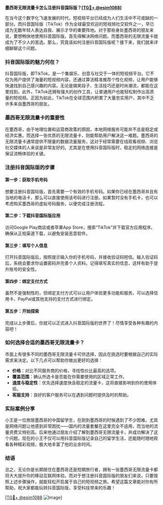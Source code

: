 **墨西哥无限流量卡怎么注册抖音国际版？[[TG💪+ @esim1088](https://t.me/s/esim1088)]**

在当今这个数字化飞速发展的时代，短视频平台已经成为人们生活中不可或缺的一部分。而抖音国际版（TikTok）作为全球最受欢迎的短视频社交软件之一，早已成为无数年轻人表达自我、展示才华的重要阵地。对于那些身处墨西哥的朋友来说，要想畅快地使用抖音国际版，首先得解决网络问题。而墨西哥的无限流量卡就成为了不少人的首选。那么，究竟该如何注册抖音国际版呢？接下来，我们就来详细聊聊这个问题。

### 抖音国际版的魅力何在？

抖音国际版，即TikTok，是一个集娱乐、创意与社交于一体的短视频平台。它不仅为用户提供了海量的短视频内容，还通过算法精准推荐个性化视频，让用户能够快速找到自己感兴趣的内容。无论是搞笑段子、生活技巧还是时尚潮流，都能在这里找到。此外，TikTok还拥有强大的创作工具，让普通用户也能轻松制作出高质量的短视频。正因为如此，TikTok在全球范围内积累了大量忠实用户，其中不乏许多来自墨西哥的朋友。

### 墨西哥无限流量卡的重要性

在墨西哥，由于地理位置和运营商政策的原因，本地网络服务可能并不总是稳定或经济实惠。而选择一张优质的无限流量卡，则能帮助用户解决这一难题。墨西哥的无限流量卡通常提供不限量的数据流量服务，这对于经常需要在线观看视频、浏览社交媒体的人来说是非常友好的。尤其是在使用抖音国际版时，稳定的网络连接是保证流畅体验的关键。

### 注册抖音国际版的步骤

#### 第一步：获取手机号码

想要注册抖音国际版，首先需要一个有效的手机号码。如果你已经在墨西哥并且有当地的电话卡，那么可以直接使用该号码进行注册。如果暂时没有手机卡，也可以考虑购买墨西哥的虚拟号码服务，以便完成注册流程。

#### 第二步：下载抖音国际版应用

访问Google Play商店或者苹果App Store，搜索“TikTok”并下载官方应用程序。确保从正规渠道下载，以避免安装恶意软件。

#### 第三步：填写个人信息

打开抖音国际版后，按照提示输入你的手机号码，并接收验证码短信。输入验证码后，系统会要求你设置密码并完善个人资料。记得填写真实的信息，这样有助于提升账号的安全性。

#### 第四步：绑定支付方式

虽然不是强制性的，但绑定支付方式可以让用户体验更多功能和服务。可以选择信用卡、PayPal或其他支持的支付方式进行绑定。

#### 第五步：开始探索

完成以上步骤后，你就可以正式进入抖音国际版的世界了！尽情享受各种有趣的内容吧！

### 如何选择合适的墨西哥无限流量卡？

市面上有很多不同的墨西哥无限流量卡可供选择，因此在挑选时要根据自己的实际需求来决定。以下几点可以帮助你做出更好的选择：

- **价格**：对比不同服务商的价格，寻找性价比最高的选项。
- **覆盖范围**：确认所选卡是否能在你需要使用的区域正常工作。
- **速度与稳定性**：优先选择速度快且稳定的流量卡，这将直接影响到你的使用体验。
- **客服支持**：良好的客户服务可以在遇到问题时提供及时的帮助。

### 实际案例分享

小王是一位旅居墨西哥的中国留学生，在刚到墨西哥的时候遇到了不少困难。尤其是网络问题让他感到非常困扰——国内的流量套餐在这里完全不适用，而当地的流量资费又特别高。后来他通过朋友介绍了解到墨西哥无限流量卡，并成功解决了这个问题。现在的小王不仅可以用抖音国际版记录自己的留学生活，还能随时随地观看各种精彩视频，极大地丰富了他的业余时间。

### 结语

总之，无论你是长期居住在墨西哥还是短期旅行者，拥有一张墨西哥无限流量卡都将大大提升你的移动互联网体验。而对于想注册抖音国际版的朋友们来说，只要按照上述步骤操作，就能轻松开启属于自己的短视频之旅。希望这篇文章能对你有所帮助，祝大家都能玩转抖音国际版，享受科技带来的乐趣！

[[TG💪+ @esim1088](https://t.me/s/esim1088) ![Image](https://i.postimg.cc/4NQfJmqS/Snipaste-2025-05-13-00-14-12.png)]